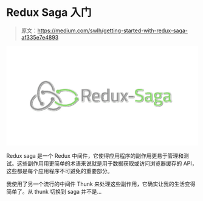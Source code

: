 # Redux Saga 入门

> 原文：<https://medium.com/swlh/getting-started-with-redux-saga-af335e7e4893>

![](img/1afd0868aea4fdf94bbc0f2e324599c4.png)

Redux saga 是一个 Redux 中间件，它使得应用程序的副作用更易于管理和测试。这些副作用用更简单的术语来说就是用于数据获取或访问浏览器缓存的 API，这些都是每个应用程序不可避免的重要部分。

我使用了另一个流行的中间件 Thunk 来处理这些副作用，它确实让我的生活变得简单了。从 thunk 切换到 saga 并不是…